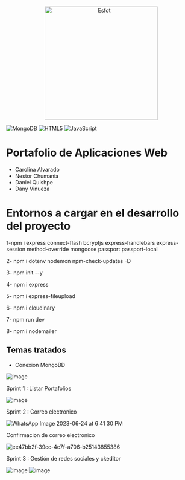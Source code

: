 # <div>
<p align='center'>
<img src="https://esfot.epn.edu.ec/images/headers/logo_esfot_buho.png" alt="Esfot" width="300px">
</p>
</div>

   ![MongoDB](https://img.shields.io/badge/MongoDB-%234ea94b.svg?style=flat&logo=mongodb&logoColor=white) ![HTML5](https://img.shields.io/badge/html5-%23E34F26.svg?style=flat&logo=html5&logoColor=white) ![JavaScript](https://img.shields.io/badge/javascript-%23323330.svg?style=flat&logo=javascript&logoColor=%23F7DF1E)
# Portafolio de Aplicaciones Web
- Carolina Alvarado
- Nestor Chumania
- Daniel Quishpe
- Dany Vinueza
# Entornos a cargar en el desarrollo del proyecto 

1-npm i express connect-flash bcryptjs express-handlebars express-session method-override mongoose passport passport-local

2- npm i dotenv nodemon npm-check-updates -D

3- npm init --y

4- npm i express

5- npm i express-fileupload

6- npm i cloudinary

7- npm run dev

8- npm i nodemailer

## Temas tratados 
- Conexion MongoBD

![image](https://github.com/DannyVinueza/Portafolio_Web_/assets/117754291/fc78e4d3-85ba-4388-ba53-427927f9e26b)


Sprint 1 : Listar Portafolios

![image](https://github.com/DannyVinueza/Portafolio_Web_/assets/117753370/8531c319-e6cd-4692-b611-f9b75d431b9b)

Sprint 2 : Correo electronico

![WhatsApp Image 2023-06-24 at 6 41 30 PM](https://github.com/DannyVinueza/Portafolio_Web_/assets/117754291/8e73aadb-04dc-4eb0-8ae7-2b9b2b8788c3)


Confirmacion de correo electronico 

![ee47bb2f-39cc-4c7f-a706-b25143855386](https://github.com/DannyVinueza/Portafolio_Web_/assets/117754291/03ad9d94-967c-4554-85d3-073220d680bc)

Sprint 3 : Gestión de redes sociales y ckeditor

![image](https://github.com/DannyVinueza/Portafolio_Web_/assets/117753370/0e862ff6-c51a-4a04-9cba-26d531b3b51e)
![image](https://github.com/DannyVinueza/Portafolio_Web_/assets/117753370/90542fd8-e9b6-49e3-940e-2a8e36358935)




